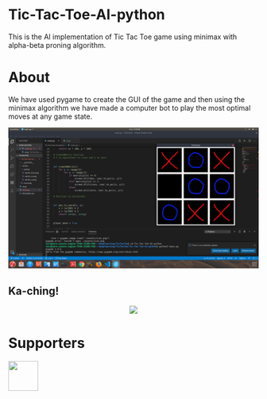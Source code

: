 # Tic-Tac-Toe-AI-python
This is the AI implementation of Tic Tac Toe game using minimax with alpha-beta proning algorithm.

# About         
We have used pygame to create the GUI of the game and then using the minimax algorithm we have made a computer bot to play the
most optimal moves at any game state.

![TestRunImage](https://github.com/TarunTomar122/Tic-Tac-Toe-AI-python/blob/master/assets/test/test.png)

## Ka-ching!

<p align="center">
									  			<a href="https://razorpay.webug.space/TarunTomar122/Tic-Tac-Toe-AI-python"><img src="https://i.imgur.com/ihTLDXK.jpeg" width="200"/></a>
											</p>

# Supporters
  [<img src="https://avatars2.githubusercontent.com/u/54112921?v=4" width="60" height="60"/>](https://github.com/TarunTomar122)